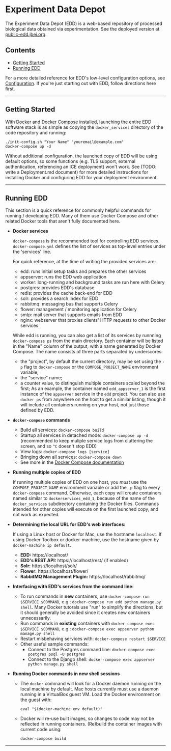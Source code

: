 # Experiment Data Depot

The Experiment Data Depot (EDD) is a web-based repository of processed biological data obtained
via experimentation.  See the deployed version at [public-edd.jbei.org][1].

## Contents

* [Getting Started](#Getting_Started)
* [Running EDD](#Running_EDD)

For a more detailed reference for EDD's low-level configuration options, see [Configuration][4].
If you're just starting out with EDD, follow directions here first.

---------------------------------------------------------------------------------------------------

## Getting Started <a name="#Getting_Started"/>

With [Docker][2] and [Docker Compose][3] installed, launching the entire EDD software stack is as
simple as copying the `docker_services` directory of the code repository and running:

    ./init-config.sh "Your Name" "youremail@example.com"
    docker-compose up -d

Without additional configuration, the launched copy of EDD will be using default options, so some
functions (e.g. TLS support, external authentication, referencing an ICE deployment) won't work.
See (TODO: write a Deployment.md document) for more detailed instructions for installing Docker and
configuring EDD for your deployment environment.

---------------------------------------------------------------------------------------------------

## Running EDD <a name="#Running_EDD"/>

This section is a quick reference for commonly helpful commands for running / developing EDD. Many
of them use Docker Compose and other related Docker tools that aren't fully documented here.

* __Docker services__

  `docker-compose` is the recommended tool for controlling EDD services. `docker-compose.yml`
  defines the list of services as top-level entries under the 'services' line.

  For quick reference, at the time of writing the provided services are:
    * edd: runs initial setup tasks and prepares the other services
    * appserver: runs the EDD web application
    * worker: long-running and background tasks are run here with Celery
    * postgres: provides EDD's database
    * redis: provides the cache back-end for EDD
    * solr: provides a search index for EDD
    * rabbitmq: messaging bus that supports Celery
    * flower: management / monitoring application for Celery
    * smtp: mail server that supports emails from EDD
    * nginx: webserver that proxies clients' HTTP requests to other Docker services

  While edd is running, you can also get a list of its services by runnning `docker-compose ps`
  from the main directory. Each container will be listed in the "Name" column of the output, with a
  name generated by Docker Compose. The name consists of three parts separated by underscores:
    * the "project", by default the current directory, may be set using the `-p` flag to 
      `docker-compose` or the `COMPOSE_PROJECT_NAME` environment variable;
    * the "service" name;
    * a counter value, to distinguish multiple containers scaled beyond the first;
  As an example, the container named `edd_appserver_1` is the first instance of the `appserver`
  service in the `edd` project. You can also use `docker ps` from anywhere on the host to get a
  similar listing, though it will include all containers running on your host, not just those
  defined by EDD.

* __`docker-compose` commands__
   * Build all services:  `docker-compose build`
   * Startup all services in detached mode: `docker-compose up -d` (recommended to keep muliple
     service logs from cluttering the screen, and so `^C` doesn't stop EDD)
   * View logs: `docker-compose logs [service]`
   * Bringing down all services: `docker-compose down`
   * See more in the [Docker Compose documentation][3]

* __Running multiple copies of EDD__

  If running multiple copies of EDD on one host, you _must_ use the `COMPOSE_PROJECT_NAME`
  environment variable or add the `-p` flag to every `docker-compose` command. Otherwise, each copy
  will create containers named similar to `dockerservices_edd_1`, because of the name of the
  `docker_services` subdirectory containing the Docker files. Commands intended for other copies
  will execute on the first launched copy, and not work as expected.

* __Determining the local URL for EDD's web interfaces:__

  If using a Linux host or Docker for Mac, use the hostname `localhost`. If using Docker Toolbox or
  docker-machine, use the hostname given by `docker-machine ip default`.
    * __EDD:__ https://localhost/
    * __EDD's REST API:__ https://localhost/rest/ (if enabled)
    * __Solr:__ https://localhost/solr/
    * __Flower:__ https://localhost/flower/
    * __RabbitMQ Management Plugin:__ https://localhost/rabbitmq/

* __Interfacing with EDD's services from the command line:__
   * To run commands in __new__ containers, use `docker-compose run $SERVICE $COMMAND`,
     e.g.: `docker-compose run edd python manage.py shell`. Many Docker tutorals use "run" to
   simplify the directions, but it should generally be avoided since it creates new containers
   unnecessarily.
   * Run commands in __existing__ containers with `docker-compose exec $SERVICE $COMMAND`,
     e.g.: `docker-compose exec appserver python manage.py shell`
   * Restart misbehaving services with:  `docker-compose restart $SERVICE`
   * Other useful sample commands:
       * Connect to the Postgres command line: `docker-compose exec postgres psql -U postgres`
       * Connect to the Django shell: `docker-compose exec appserver python manage.py shell`

* __Running Docker commands in new shell sessions__
    * The `docker` command will look for a Docker daemon running on the local machine by
      default. Mac hosts currently must use a daemon running in a VirtualBox guest VM. Load
      the Docker environment on the guest with:

          eval "$(docker-machine env default)"

    * Docker will re-use built images, so changes to code may not be reflected in running
      containers. (Re)build the container images with current code using:

          docker-compose build

---------------------------------------------------------------------------------------------------

[1]:    https://public-edd.jbei.org
[2]:    https://docker.io
[3]:    https://docs.docker.com/compose/overview/
[4]:    docs/Configuration.md